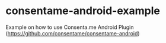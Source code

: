 # consentame-android-example
Example on how to use Consenta.me Android Plugin (https://github.com/consentame/consentame-android)
